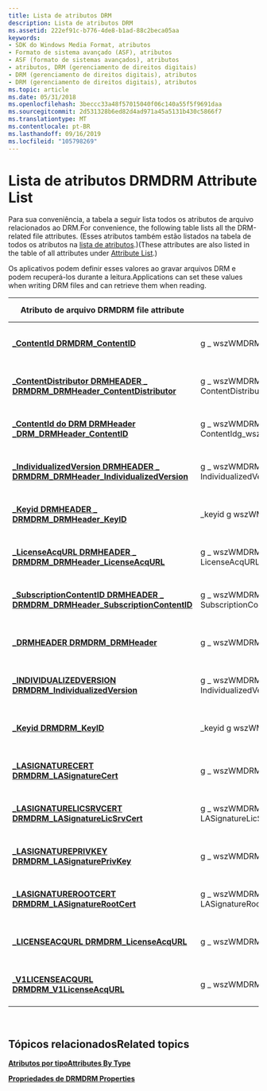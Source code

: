 ```yaml
---
title: Lista de atributos DRM
description: Lista de atributos DRM
ms.assetid: 222ef91c-b776-4de8-b1ad-88c2beca05aa
keywords:
- SDK do Windows Media Format, atributos
- Formato de sistema avançado (ASF), atributos
- ASF (formato de sistemas avançados), atributos
- atributos, DRM (gerenciamento de direitos digitais)
- DRM (gerenciamento de direitos digitais), atributos
- DRM (gerenciamento de direitos digitais), atributos
ms.topic: article
ms.date: 05/31/2018
ms.openlocfilehash: 3beccc33a48f57015040f06c140a55f5f9691daa
ms.sourcegitcommit: 2d531328b6ed82d4ad971a45a5131b430c5866f7
ms.translationtype: MT
ms.contentlocale: pt-BR
ms.lasthandoff: 09/16/2019
ms.locfileid: "105798269"
---
```

# <a name="drm-attribute-list"></a><span data-ttu-id="d891b-109">Lista de atributos DRM</span><span class="sxs-lookup"><span data-stu-id="d891b-109">DRM Attribute List</span></span>

<span data-ttu-id="d891b-110">Para sua conveniência, a tabela a seguir lista todos os atributos de arquivo relacionados ao DRM.</span><span class="sxs-lookup"><span data-stu-id="d891b-110">For convenience, the following table lists all the DRM-related file attributes.</span></span> <span data-ttu-id="d891b-111">(Esses atributos também estão listados na tabela de todos os atributos na [lista de atributos](attribute-list.md).)</span><span class="sxs-lookup"><span data-stu-id="d891b-111">(These attributes are also listed in the table of all attributes under [Attribute List](attribute-list.md).)</span></span>

<span data-ttu-id="d891b-112">Os aplicativos podem definir esses valores ao gravar arquivos DRM e podem recuperá-los durante a leitura.</span><span class="sxs-lookup"><span data-stu-id="d891b-112">Applications can set these values when writing DRM files and can retrieve them when reading.</span></span>



| <span data-ttu-id="d891b-113">Atributo de arquivo DRM</span><span class="sxs-lookup"><span data-stu-id="d891b-113">DRM file attribute</span></span>                                                                   | <span data-ttu-id="d891b-114">Identificador global</span><span class="sxs-lookup"><span data-stu-id="d891b-114">Global identifier</span></span>                             | <span data-ttu-id="d891b-115">Tipo de dados</span><span class="sxs-lookup"><span data-stu-id="d891b-115">Data type</span></span>             |
|--------------------------------------------------------------------------------------|-----------------------------------------------|-----------------------|
| [<span data-ttu-id="d891b-116">**\_ContentId DRM**</span><span class="sxs-lookup"><span data-stu-id="d891b-116">**DRM\_ContentID**</span></span>](drm-contentid.md)                                              | <span data-ttu-id="d891b-117">g \_ wszWMDRM \_ ContentId</span><span class="sxs-lookup"><span data-stu-id="d891b-117">g\_wszWMDRM\_ContentID</span></span>                        | <span data-ttu-id="d891b-118">**Cadeia de caracteres do \_ tipo WMT \_**</span><span class="sxs-lookup"><span data-stu-id="d891b-118">**WMT\_TYPE\_STRING**</span></span> |
| [<span data-ttu-id="d891b-119">**\_ContentDistributor DRMHEADER \_ DRM**</span><span class="sxs-lookup"><span data-stu-id="d891b-119">**DRM\_DRMHeader\_ContentDistributor**</span></span>](drm-drmheader-contentdistributor.md)       | <span data-ttu-id="d891b-120">g \_ wszWMDRM \_ DRMHeader \_ ContentDistributor</span><span class="sxs-lookup"><span data-stu-id="d891b-120">g\_wszWMDRM\_DRMHeader\_ContentDistributor</span></span>    | <span data-ttu-id="d891b-121">**Cadeia de caracteres do \_ tipo WMT \_**</span><span class="sxs-lookup"><span data-stu-id="d891b-121">**WMT\_TYPE\_STRING**</span></span> |
| [<span data-ttu-id="d891b-122">**\_ContentId do DRM DRMHeader \_**</span><span class="sxs-lookup"><span data-stu-id="d891b-122">**DRM\_DRMHeader\_ContentID**</span></span>](drm-drmheader-contentid.md)                         | <span data-ttu-id="d891b-123">g \_ wszWMDRM \_ DRMHeader \_ ContentId</span><span class="sxs-lookup"><span data-stu-id="d891b-123">g\_wszWMDRM\_DRMHeader\_ContentID</span></span>             | <span data-ttu-id="d891b-124">**Cadeia de caracteres do \_ tipo WMT \_**</span><span class="sxs-lookup"><span data-stu-id="d891b-124">**WMT\_TYPE\_STRING**</span></span> |
| [<span data-ttu-id="d891b-125">**\_IndividualizedVersion DRMHEADER \_ DRM**</span><span class="sxs-lookup"><span data-stu-id="d891b-125">**DRM\_DRMHeader\_IndividualizedVersion**</span></span>](drm-drmheader-individualizedversion.md) | <span data-ttu-id="d891b-126">g \_ wszWMDRM \_ DRMHeader \_ IndividualizedVersion</span><span class="sxs-lookup"><span data-stu-id="d891b-126">g\_wszWMDRM\_DRMHeader\_IndividualizedVersion</span></span> | <span data-ttu-id="d891b-127">**Cadeia de caracteres do \_ tipo WMT \_**</span><span class="sxs-lookup"><span data-stu-id="d891b-127">**WMT\_TYPE\_STRING**</span></span> |
| [<span data-ttu-id="d891b-128">**\_Keyid DRMHEADER \_ DRM**</span><span class="sxs-lookup"><span data-stu-id="d891b-128">**DRM\_DRMHeader\_KeyID**</span></span>](drm-drmheader-keyid.md)                                 | <span data-ttu-id="d891b-129">\_keyid g wszWMDRM \_ DRMHeader \_</span><span class="sxs-lookup"><span data-stu-id="d891b-129">g\_wszWMDRM\_DRMHeader\_KeyID</span></span>                 | <span data-ttu-id="d891b-130">**Cadeia de caracteres do \_ tipo WMT \_**</span><span class="sxs-lookup"><span data-stu-id="d891b-130">**WMT\_TYPE\_STRING**</span></span> |
| [<span data-ttu-id="d891b-131">**\_LicenseAcqURL DRMHEADER \_ DRM**</span><span class="sxs-lookup"><span data-stu-id="d891b-131">**DRM\_DRMHeader\_LicenseAcqURL**</span></span>](drm-drmheader-licenseacqurl.md)                 | <span data-ttu-id="d891b-132">g \_ wszWMDRM \_ DRMHeader \_ LicenseAcqURL</span><span class="sxs-lookup"><span data-stu-id="d891b-132">g\_wszWMDRM\_DRMHeader\_LicenseAcqURL</span></span>         | <span data-ttu-id="d891b-133">**Cadeia de caracteres do \_ tipo WMT \_**</span><span class="sxs-lookup"><span data-stu-id="d891b-133">**WMT\_TYPE\_STRING**</span></span> |
| [<span data-ttu-id="d891b-134">**\_SubscriptionContentID DRMHEADER \_ DRM**</span><span class="sxs-lookup"><span data-stu-id="d891b-134">**DRM\_DRMHeader\_SubscriptionContentID**</span></span>](drm-drmheader-subscriptioncontentid.md) | <span data-ttu-id="d891b-135">g \_ wszWMDRM \_ DRMHeader \_ SubscriptionContentID</span><span class="sxs-lookup"><span data-stu-id="d891b-135">g\_wszWMDRM\_DRMHeader\_SubscriptionContentID</span></span> | <span data-ttu-id="d891b-136">**Cadeia de caracteres do \_ tipo WMT \_**</span><span class="sxs-lookup"><span data-stu-id="d891b-136">**WMT\_TYPE\_STRING**</span></span> |
| [<span data-ttu-id="d891b-137">**\_DRMHEADER DRM**</span><span class="sxs-lookup"><span data-stu-id="d891b-137">**DRM\_DRMHeader**</span></span>](drm-drmheader.md)                                              | <span data-ttu-id="d891b-138">g \_ wszWMDRM \_ DRMHeader</span><span class="sxs-lookup"><span data-stu-id="d891b-138">g\_wszWMDRM\_DRMHeader</span></span>                        | <span data-ttu-id="d891b-139">**Cadeia de caracteres do \_ tipo WMT \_**</span><span class="sxs-lookup"><span data-stu-id="d891b-139">**WMT\_TYPE\_STRING**</span></span> |
| [<span data-ttu-id="d891b-140">**\_INDIVIDUALIZEDVERSION DRM**</span><span class="sxs-lookup"><span data-stu-id="d891b-140">**DRM\_IndividualizedVersion**</span></span>](drm-individualizedversion.md)                      | <span data-ttu-id="d891b-141">g \_ wszWMDRM \_ IndividualizedVersion</span><span class="sxs-lookup"><span data-stu-id="d891b-141">g\_wszWMDRM\_IndividualizedVersion</span></span>            | <span data-ttu-id="d891b-142">**Cadeia de caracteres do \_ tipo WMT \_**</span><span class="sxs-lookup"><span data-stu-id="d891b-142">**WMT\_TYPE\_STRING**</span></span> |
| [<span data-ttu-id="d891b-143">**\_Keyid DRM**</span><span class="sxs-lookup"><span data-stu-id="d891b-143">**DRM\_KeyID**</span></span>](drm-keyid.md)                                                      | <span data-ttu-id="d891b-144">\_keyid g wszWMDRM \_</span><span class="sxs-lookup"><span data-stu-id="d891b-144">g\_wszWMDRM\_KeyID</span></span>                            | <span data-ttu-id="d891b-145">**Cadeia de caracteres do \_ tipo WMT \_**</span><span class="sxs-lookup"><span data-stu-id="d891b-145">**WMT\_TYPE\_STRING**</span></span> |
| [<span data-ttu-id="d891b-146">**\_LASIGNATURECERT DRM**</span><span class="sxs-lookup"><span data-stu-id="d891b-146">**DRM\_LASignatureCert**</span></span>](drm-lasignaturecert.md)                                  | <span data-ttu-id="d891b-147">g \_ wszWMDRM \_ LASignatureCert</span><span class="sxs-lookup"><span data-stu-id="d891b-147">g\_wszWMDRM\_LASignatureCert</span></span>                  | <span data-ttu-id="d891b-148">**Cadeia de caracteres do \_ tipo WMT \_**</span><span class="sxs-lookup"><span data-stu-id="d891b-148">**WMT\_TYPE\_STRING**</span></span> |
| [<span data-ttu-id="d891b-149">**\_LASIGNATURELICSRVCERT DRM**</span><span class="sxs-lookup"><span data-stu-id="d891b-149">**DRM\_LASignatureLicSrvCert**</span></span>](drm-lasignaturelicsrvcert.md)                      | <span data-ttu-id="d891b-150">g \_ wszWMDRM \_ LASignatureLicSrvCert</span><span class="sxs-lookup"><span data-stu-id="d891b-150">g\_wszWMDRM\_LASignatureLicSrvCert</span></span>            | <span data-ttu-id="d891b-151">**Cadeia de caracteres do \_ tipo WMT \_**</span><span class="sxs-lookup"><span data-stu-id="d891b-151">**WMT\_TYPE\_STRING**</span></span> |
| [<span data-ttu-id="d891b-152">**\_LASIGNATUREPRIVKEY DRM**</span><span class="sxs-lookup"><span data-stu-id="d891b-152">**DRM\_LASignaturePrivKey**</span></span>](drm-lasignatureprivkey.md)                            | <span data-ttu-id="d891b-153">g \_ wszWMDRM \_ LASignaturePrivKey</span><span class="sxs-lookup"><span data-stu-id="d891b-153">g\_wszWMDRM\_LASignaturePrivKey</span></span>               | <span data-ttu-id="d891b-154">**Cadeia de caracteres do \_ tipo WMT \_**</span><span class="sxs-lookup"><span data-stu-id="d891b-154">**WMT\_TYPE\_STRING**</span></span> |
| [<span data-ttu-id="d891b-155">**\_LASIGNATUREROOTCERT DRM**</span><span class="sxs-lookup"><span data-stu-id="d891b-155">**DRM\_LASignatureRootCert**</span></span>](drm-lasignaturerootcert.md)                          | <span data-ttu-id="d891b-156">g \_ wszWMDRM \_ LASignatureRootCert</span><span class="sxs-lookup"><span data-stu-id="d891b-156">g\_wszWMDRM\_LASignatureRootCert</span></span>              | <span data-ttu-id="d891b-157">**Cadeia de caracteres do \_ tipo WMT \_**</span><span class="sxs-lookup"><span data-stu-id="d891b-157">**WMT\_TYPE\_STRING**</span></span> |
| [<span data-ttu-id="d891b-158">**\_LICENSEACQURL DRM**</span><span class="sxs-lookup"><span data-stu-id="d891b-158">**DRM\_LicenseAcqURL**</span></span>](drm-licenseacqurl.md)                                      | <span data-ttu-id="d891b-159">g \_ wszWMDRM \_ LicenseAcqURL</span><span class="sxs-lookup"><span data-stu-id="d891b-159">g\_wszWMDRM\_LicenseAcqURL</span></span>                    | <span data-ttu-id="d891b-160">**Cadeia de caracteres do \_ tipo WMT \_**</span><span class="sxs-lookup"><span data-stu-id="d891b-160">**WMT\_TYPE\_STRING**</span></span> |
| [<span data-ttu-id="d891b-161">**\_V1LICENSEACQURL DRM**</span><span class="sxs-lookup"><span data-stu-id="d891b-161">**DRM\_V1LicenseAcqURL**</span></span>](drm-v1licenseacqurl.md)                                  | <span data-ttu-id="d891b-162">g \_ wszWMDRM \_ V1LicenseAcqURL</span><span class="sxs-lookup"><span data-stu-id="d891b-162">g\_wszWMDRM\_V1LicenseAcqURL</span></span>                  | <span data-ttu-id="d891b-163">**Cadeia de caracteres do \_ tipo WMT \_**</span><span class="sxs-lookup"><span data-stu-id="d891b-163">**WMT\_TYPE\_STRING**</span></span> |



 

## <a name="related-topics"></a><span data-ttu-id="d891b-164">Tópicos relacionados</span><span class="sxs-lookup"><span data-stu-id="d891b-164">Related topics</span></span>

<dl> <dt>

[<span data-ttu-id="d891b-165">**Atributos por tipo**</span><span class="sxs-lookup"><span data-stu-id="d891b-165">**Attributes By Type**</span></span>](attributes-by-type.md)
</dt> <dt>

[<span data-ttu-id="d891b-166">**Propriedades de DRM**</span><span class="sxs-lookup"><span data-stu-id="d891b-166">**DRM Properties**</span></span>](drm-properties.md)
</dt> </dl>

 

 




